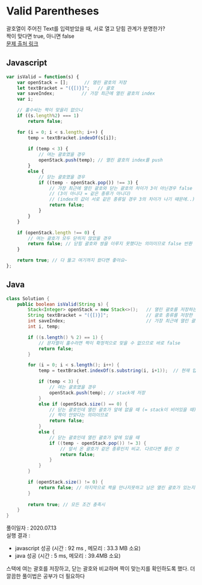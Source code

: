 # Valid Parentheses
괄호열이 주어진 Text를 입력받았을 때, 서로 열고 닫힘 관계가 분명한가?   
짝이 맞다면 true, 아니면 false   
[문제 출처 링크](https://leetcode.com/problems/valid-parentheses)

## Javascript
```javascript
var isValid = function(s) {
    var openStack = [];      // 열린 괄호의 저장
    let textBracket = "({[)}]";   // 괄호
    var saveIndex;          // 가장 최근에 열린 괄호의 index
    var i;

    // 홀수씨는 짝이 맞을리 없으니
    if ((s.length%2) === 1)
        return false;

    for (i = 0; i < s.length; i++) {
        temp = textBracket.indexOf(s[i]);
        
        if (temp < 3) {
            // 여는 괄호였을 경우
            openStack.push(temp); // 열린 괄호의 index를 push
        }
        else {
            // 닫는 괄호였을 경우
            if ((temp - openStack.pop()) !== 3) {
                // 가장 최근에 열린 괄호와 닫는 괄호의 차이가 3이 아닌경우 false 반환
                // (3이 아니다 = 같은 종류가 아니다)
                // (index의 값이 서로 같은 종류일 경우 3의 차이가 나기 때문에..)
                return false;
            }
        }
    }

    if (openStack.length !== 0) {
        // 여는 괄호가 모두 닫히지 않았을 경우
        return false; // 닫힘 괄호와 쌍을 이루지 못했다는 의미이므로 false 반환
    }

    return true; // 다 뚫고 여기까지 왔다면 좋아요~
};
```

## Java
```java
class Solution {
    public boolean isValid(String s) {
        Stack<Integer> openStack = new Stack<>();   // 열린 괄호를 저장하는 스택
        String textBracket = "({[)}]";              // 괄호 종류를 저장한 텍스트
        int saveIndex;                              // 가장 최근에 열린 괄호의 index
        int i, temp;

        if ((s.length() % 2) == 1) {
            // 문자열이 홀수라면 짝이 확정적으로 맞을 수 없으므로 바로 false
            return false;
        }

        for (i = 0; i < s.length(); i++) {
            temp = textBracket.indexOf(s.substring(i, i+1));  // 현재 입력된 괄호의 종류 확인

            if (temp < 3) {
                // 여는 괄호였을 경우
                openStack.push(temp); // stack에 저장
            }
            else if (openStack.size() == 0) {
                // 닫는 괄호인데 열린 괄호가 앞에 없을 때 (= stack이 비어있을 때)
                // 짝이 안맞다는 의미이므로
                return false;
            }
            else {
                // 닫는 괄호인데 열린 괄호가 앞에 있을 때
                if ((temp - openStack.pop()) != 3) {
                    // 앞서 온 괄호가 같은 종류인지 비교. 다르다면 틀린 것
                    return false;
                }    
            }
        }

        if (openStack.size() != 0) {
            return false; // 마지막으로 짝을 만나지못하고 남은 열린 괄호가 있는지 확인
        }
        
        return true; // 모든 조건 충족시 
    }
}
```

풀이일자 : 2020.07.13   
실행 결과 : 
 - javascript 성공 (시간 : 92 ms , 메모리 : 33.3 MB 소요)
 - java 성공 (시간 : 5 ms, 메모리 : 39.4MB 소요)   

 스택에 여는 괄호를 저장하고, 닫는 괄호와 비교하며 짝이 맞는지를 확인하도록 했다.
 더 깔끔한 풀이법은 공부가 더 필요하다
 
